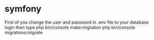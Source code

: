 # symfony

First of you  change the user and password in .env file to your database login then type 
    php bin/console make:migration
    php bin/console migrations:migrate
